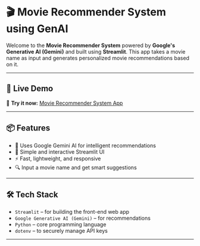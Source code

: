 # 🎬 Movie Recommender System using GenAI

Welcome to the **Movie Recommender System** powered by **Google's Generative AI (Gemini)** and built using **Streamlit**. This app takes a movie name as input and generates personalized movie recommendations based on it.

---

## 🚀 Live Demo

🔗 **Try it now:** [Movie Recommender System App](https://movie-recommender-system-genai.streamlit.app/)

---

## 📦 Features

- 🧠 Uses Google Gemini AI for intelligent recommendations
- 📱 Simple and interactive Streamlit UI
- ⚡ Fast, lightweight, and responsive
- 🔍 Input a movie name and get smart suggestions

---

## 🛠️ Tech Stack

- `Streamlit` – for building the front-end web app
- `Google Generative AI (Gemini)` – for recommendations
- `Python` – core programming language
- `dotenv` – to securely manage API keys

---

